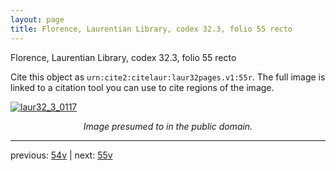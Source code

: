 ```yaml
---
layout: page
title: Florence, Laurentian Library, codex 32.3, folio 55 recto
---
```


Florence, Laurentian Library, codex 32.3, folio 55 recto

Cite this object as `urn:cite2:citelaur:laur32pages.v1:55r`.  The full image is linked to a citation tool you can use to cite regions of the image.

[![laur32_3_0117](http://www.homermultitext.org/iipsrv?IIIF=/project/homer/pyramidal/deepzoom/citelaur/laur32imgs/v1/laur32_3_0117.tif/full/800,/0/default.jpg)](http://www.homermultitext.org/ict2/?urn=urn:cite2:citelaur:laur32imgs.v1:laur32_3_0117) 

<p style="text-align: center; font-style: italic;">Image presumed to in the public domain.</p>

---

previous: [54v](../54v/) | next: [55v](../55v/)